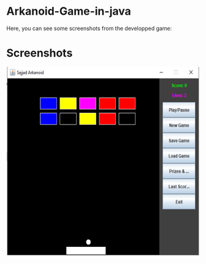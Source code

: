 # Arkanoid-Game-in-java
Here, you can see some screenshots from the developped game:
# Screenshots
<p align="center">
  <img width="590" height="500" src="./screenshots/1.PNG">
</p>
